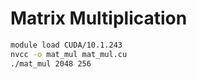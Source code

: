 # Matrix Multiplication

```sh
module load CUDA/10.1.243
nvcc -o mat_mul mat_mul.cu
./mat_mul 2048 256
```